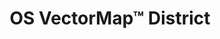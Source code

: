 ---
schema: default
title: OS VectorMap™ District
organization: Perth and Kinross Council
notes: >-
    OS VectorMap District is a simple vector dataset with a nominal scale of 1:25000 covering the whole of Great Britain that has been designed for creating graphical mapping. The product can be used as mapping in its own right or can be used to provide a flexible geographic context reference for customers’ overlay information. As well as the vector dataset, a number of output styles are suggested. The main characteristics of the dataset is represention of real world features (e.g. roads, railways, buildings blocks, vegetation and boundaries) as points, lines, polygons, and text.
resources:
  - name: OS VectorMap™ District HTML
  - url: >-
      http://www.ordnancesurvey.co.uk/business-and-government/products/vectormap-district.html
  - format: HTML

  - name: OS VectorMap™ District HTML
  - url: >-
      https://www.ordnancesurvey.co.uk/opendatadownload/products.html
  - format: HTML

  - name: OS VectorMap™ District ATOM FEED
  - url: >-
      http://www.ordnancesurvey.co.uk/oswebsite/xml/atom/VMD.xml
  - format: ATOM FEED
license: 
category:

  - backdrop
  - buildings
  - contextual
  - hydrography
  - mapping
  - mid-scales
maintainer: Perth and Kinross Council
maintainer_email: someone@example.com
---